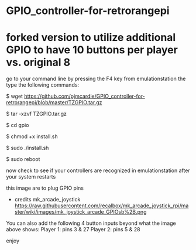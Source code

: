 # GPIO_controller-for-retrorangepi
# forked version to utilize additional GPIO to have 10 buttons per player vs. original 8

go to your command line by pressing the F4 key from emulationstation the type the following commands:

$ wget https://github.com/pjmcardle/GPIO_controller-for-retrorangepi/blob/master/TZGPIO.tar.gz

$ tar -xzvf TZGPIO.tar.gz

$ cd gpio

$ chmod +x install.sh

$ sudo ./install.sh

$ sudo reboot

now check to see if your controllers are recognized in emulationstation after your system restarts

this image are to plug GPIO pins
* credits mk_arcade_joystick
https://raw.githubusercontent.com/recalbox/mk_arcade_joystick_rpi/master/wiki/images/mk_joystick_arcade_GPIOsb%2B.png

You can also add the following 4 button inputs beyond what the image above shows:
Player 1: pins 3 & 27
Player 2: pins 5 & 28

enjoy
